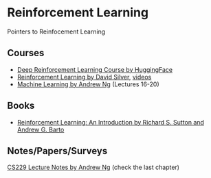 # Reinforcement Learning
Pointers to Reinfocement Learning



## Courses

* [Deep Reinforcement Learning Course by HuggingFace](hhttps://huggingface.co/deep-rl-course/unit0/introduction)
* [Reinforcement Learning by David Silver](https://www.davidsilver.uk/teaching/), [videos](https://youtu.be/2pWv7GOvuf0)
* [Machine Learning by Andrew Ng](https://youtu.be/RtxI449ZjSc)  (Lectures 16-20)


## Books

* [Reinforcement Learning: An Introduction by Richard S. Sutton and Andrew G. Barto](http://www.incompleteideas.net/book/the-book-2nd.html) 

## Notes/Papers/Surveys

[CS229 Lecture Notes by Andrew Ng](https://sgfin.github.io/files/notes/CS229_Lecture_Notes.pdf) (check the last chapter)
